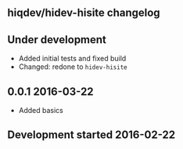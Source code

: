 hiqdev/hidev-hisite changelog
-----------------------------

## Under development

- Added initial tests and fixed build
- Changed: redone to `hidev-hisite`

## 0.0.1 2016-03-22

- Added basics

## Development started 2016-02-22

